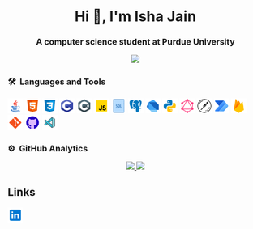 <h1 align="center">Hi 👋, I'm Isha Jain</h1>
<h3 align="center">A computer science student at Purdue University</h3>

<p align="center">
  <img src="https://komarev.com/ghpvc/?username=ishajain15&color=blue&style=flat">
</p>

### 🛠 &nbsp;Languages and Tools
<p float="left">
  <img src="java.png" width="30" height="30"/>
  <img src="html-5.png" width="30" height="30"/>
  <img src="css3.png" width="30" height="30"/>
  <img src="c-programming.png" width="30" height="30"/>
  <img src="c-sharp.png" width="30" height="30"/>
  <img src="javascript.png" width="30" height="30"/>
  <img src="sql.png" width="30" height="30"/>
  <img src="postgresql.png" width="30" height="30"/>
  <img src="dart.png" width="30" height="30"/>
  <img src="python.png" width="30" height="30"/>
  <img src="graphql.png" width="30" height="30"/>
  <img src="postman-api.png" width="30" height="30"/>
  <img src="microsoft-power-automate-2020.png" width="30" height="30"/>
  <img src="firebase.png" width="30" height="30"/>
  <img src="git.png" width="30" height="30"/>
  <img src="github.png" width="30" height="30"/>
  <img src="visual-studio-code-2019.png" width="30" height="30"/>
</p>

### ⚙️ &nbsp;GitHub Analytics

<p align="center">
<a href="https://github.com/ishajain15">
  <img height="180em" src="https://github-readme-stats-eight-theta.vercel.app/api?username=ishajain15&show_icons=true&theme=graywhite&include_all_commits=true&count_private=true&hide_border=true"/>
  <img height="180em" src="https://github-readme-stats-eight-theta.vercel.app/api/top-langs/?username=ishajain15&layout=compact&langs_count=8&theme=graywhite&hide_border=true"/>
</a>
</p>



## Links
[<img src="linkedin.png" width="30" height="30"/>](https://www.linkedin.com/in/ishajain15/)
